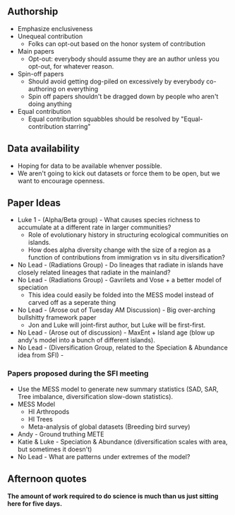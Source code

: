 ## Authorship
* Emphasize enclusiveness
* Unequeal contribution
    * Folks can opt-out based on the honor system of contribution
* Main papers
    * Opt-out: everybody should assume they are an author unless you opt-out, for whatever reason.
* Spin-off papers
    * Should avoid getting dog-piled on excessively by everybody co-authoring on everything 
    * Spin off papers shouldn't be dragged down by people who aren't doing anything
* Equal contribution
    * Equal contribution squabbles should be resolved by "Equal-contribution starring"

## Data availability
* Hoping for data to be available whenver possible.
* We aren't going to kick out datasets or force them to be open, but we want to encourage openness.

## Paper Ideas
* Luke 1 - (Alpha/Beta group) - What causes species richness to accumulate at a different rate in larger communities?
    * Role of evolutionary history in structuring ecological communities on islands.
    * How does alpha diversity change with the size of a region as a function of contributions from immigration vs in situ diversification?
* No Lead - (Radiations Group) - Do lineages that radiate in islands have closely related lineages that radiate in the mainland?
* No Lead - (Radiations Group) - Gavrilets and Vose + a better model of speciation
    * This idea could easily be folded into the MESS model instead of carved off as a seperate thing
* No Lead - (Arose out of Tuesday AM Discussion) - Big over-arching bullshitty framework paper
    * Jon and Luke will joint-first author, but Luke will be first-first.
* No Lead - (Arose out of discussion) - MaxEnt + Island age (blow up andy's model into a bunch of different islands).
* No Lead - (Diversification Group, related to the Speciation & Abundance idea from SFI) - 

### Papers proposed during the SFI meeting
* Use the MESS model to generate new summary statistics (SAD, SAR, Tree imbalance, diversification slow-down statistics).
* MESS Model
    * HI Arthropods
    * HI Trees
    * Meta-analysis of global datasets (Breeding bird survey)
* Andy - Ground truthing METE
* Katie & Luke - Speciation & Abundance (diversification scales with area, but sometimes it doesn't)
* No Lead - What are patterns under extremes of the model?

## Afternoon quotes
**The amount of work required to do science is much than us just sitting here for five days.**

